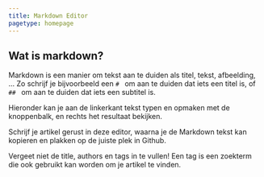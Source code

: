 ```yaml
---
title: Markdown Editor
pagetype: homepage
---
```


## Wat is markdown?

Markdown is een manier om tekst aan te duiden als titel, tekst, afbeelding, ... Zo schrijf je bijvoorbeeld een `# ` om aan te duiden dat iets een titel is, of `## ` om aan te duiden dat iets een subtitel is.

Hieronder kan je aan de linkerkant tekst typen en opmaken met de knoppenbalk, en rechts het resultaat bekijken.

Schrijf je artikel gerust in deze editor, waarna je de Markdown tekst kan kopieren en plakken op de juiste plek in Github.

Vergeet niet de title, authors en tags in te vullen! Een tag is een zoekterm die ook gebruikt kan worden om je artikel te vinden.

<link rel="stylesheet" href="editor.md/css/editormd.css" />
<div id="editor">
    <!-- Tips: Editor.md can auto append a `<textarea>` tag -->
    <textarea style="display:none;">---
title: Markdown Editor

authors: 
 - Joske Vermeulen

tags:
 - markdown
 - artikel schrijven
---

## Wat is markdown?

Markdown is een manier om tekst aan te duiden als titel, tekst, afbeelding, … Zo schrijf je bijvoorbeeld een # om aan te duiden dat iets een titel is, of ## om aan te duiden dat iets een subtitel is.

Een lijstje is zo simpel als een `-` voor elk lijst-onderdeel te plaatsen. Of je kan met `1.`, `2.`, ... werken om een genummerd lijstje te maken.

 - zo dus
 - bijvoorbeeld

Hier kan je aan de linkerkant tekst typen en opmaken met de knoppenbalk, en rechts het resultaat bekijken.

Schrijf je artikel gerust in deze editor, waarna je de Markdown tekst (dus de linkerkant) kan kopiëren en plakken op de juiste plek in Github.

Vergeet niet de title, authors en tags in te vullen! Een tag is een zoekterm die ook gebruikt kan worden om je artikel te vinden.
</textarea>
</div>
<script src="https://ajax.googleapis.com/ajax/libs/jquery/3.5.1/jquery.min.js"></script>
<script src="editor.md/editormd.min.js"></script>
<script src="editor.md/languages/en.js"></script>
<script type="text/javascript">
    $(function() {
        var editor = editormd("editor", {
             width: "100%",
             autoHeight : true,
            path : "editor.md/lib/",  // Autoload modules mode, codemirror, marked... dependents libs path
            toolbarIcons : function() {
                return editormd.toolbarModes[simple];
            }
        });
    });
</script>